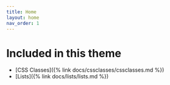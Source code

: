 ```yaml
---
title: Home
layout: home
nav_order: 1
---
```


# Included in this theme

- [CSS Classes]({% link docs/cssclasses/cssclasses.md %})
- [Lists]({% link docs/lists/lists.md %})
